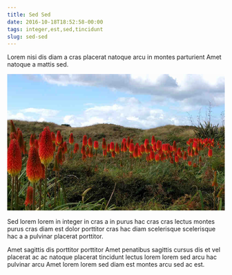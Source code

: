 ```yaml
---
title: Sed Sed
date: 2016-10-18T18:52:58-00:00
tags: integer,est,sed,tincidunt
slug: sed-sed
---
```


Lorem nisi dis diam a cras placerat natoque arcu in montes parturient
Amet natoque a mattis sed.

<!--more-->

![image 1](./images/image-01.jpg)

Sed lorem lorem in integer in cras a in purus hac cras cras lectus
montes purus cras diam est dolor porttitor cras hac diam scelerisque
scelerisque hac a a pulvinar placerat porttitor.

Amet sagittis dis porttitor porttitor Amet penatibus sagittis cursus
dis et vel placerat ac ac natoque placerat tincidunt lectus lorem
lorem sed arcu hac pulvinar arcu Amet lorem lorem sed diam est montes
arcu sed ac est.

